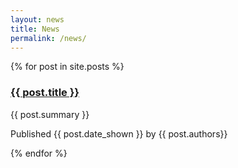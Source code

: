 ```yaml
---
layout: news
title: News
permalink: /news/
---
```



{% for post in site.posts %}
<div class="news">
	 <h3>
	 	<a href="{{ post.url }}">
	 		{{ post.title }}
	 	</a>
	 </h3>
	 <p class="short-description">{{ post.summary }}</p>
	 <p class="published-by"> Published {{ post.date_shown }} by {{ post.authors}} </p>
</div>
{% endfor %}